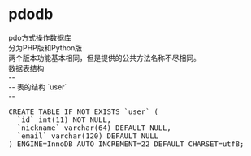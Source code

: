 # pdodb
pdo方式操作数据库<br>
分为PHP版和Python版<br>
两个版本功能基本相同，但是提供的公共方法名称不尽相同。<br>
数据表结构<br>
--<br>
-- 表的结构 \`user\`<br>
--<br>
<pre>
CREATE TABLE IF NOT EXISTS `user` (
  `id` int(11) NOT NULL,
  `nickname` varchar(64) DEFAULT NULL,
  `email` varchar(120) DEFAULT NULL
) ENGINE=InnoDB AUTO_INCREMENT=22 DEFAULT CHARSET=utf8;
</pre>
